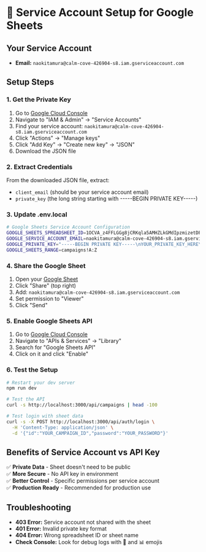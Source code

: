 # 🔐 Service Account Setup for Google Sheets

## Your Service Account
- **Email:** `naokitamura@calm-cove-426904-s8.iam.gserviceaccount.com`

## Setup Steps

### 1. Get the Private Key
1. Go to [Google Cloud Console](https://console.cloud.google.com/)
2. Navigate to "IAM & Admin" → "Service Accounts"
3. Find your service account: `naokitamura@calm-cove-426904-s8.iam.gserviceaccount.com`
4. Click "Actions" → "Manage keys"
5. Click "Add Key" → "Create new key" → "JSON"
6. Download the JSON file

### 2. Extract Credentials
From the downloaded JSON file, extract:
- `client_email` (should be your service account email)
- `private_key` (the long string starting with -----BEGIN PRIVATE KEY-----)

### 3. Update .env.local
```bash
# Google Sheets Service Account Configuration
GOOGLE_SHEETS_SPREADSHEET_ID=1OCVA_z4FFLGGg8jCRKqla5AMHZLkGMdIpzmizetDPNI
GOOGLE_SERVICE_ACCOUNT_EMAIL=naokitamura@calm-cove-426904-s8.iam.gserviceaccount.com
GOOGLE_PRIVATE_KEY="-----BEGIN PRIVATE KEY-----\nYOUR_PRIVATE_KEY_HERE\n-----END PRIVATE KEY-----"
GOOGLE_SHEETS_RANGE=campaigns!A:Z
```

### 4. Share the Google Sheet
1. Open your [Google Sheet](https://docs.google.com/spreadsheets/d/1OCVA_z4FFLGGg8jCRKqla5AMHZLkGMdIpzmizetDPNI/edit)
2. Click "Share" (top right)
3. Add: `naokitamura@calm-cove-426904-s8.iam.gserviceaccount.com`
4. Set permission to "Viewer"
5. Click "Send"

### 5. Enable Google Sheets API
1. Go to [Google Cloud Console](https://console.cloud.google.com/)
2. Navigate to "APIs & Services" → "Library"
3. Search for "Google Sheets API"
4. Click on it and click "Enable"

### 6. Test the Setup
```bash
# Restart your dev server
npm run dev

# Test the API
curl -s http://localhost:3000/api/campaigns | head -100

# Test login with sheet data
curl -s -X POST http://localhost:3000/api/auth/login \
  -H 'Content-Type: application/json' \
  -d '{"id":"YOUR_CAMPAIGN_ID","password":"YOUR_PASSWORD"}'
```

## Benefits of Service Account vs API Key
✅ **Private Data** - Sheet doesn't need to be public  
✅ **More Secure** - No API key in environment  
✅ **Better Control** - Specific permissions per service account  
✅ **Production Ready** - Recommended for production use  

## Troubleshooting
- **403 Error:** Service account not shared with the sheet
- **401 Error:** Invalid private key format
- **404 Error:** Wrong spreadsheet ID or sheet name
- **Check Console:** Look for debug logs with 🔑 and 📊 emojis
